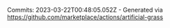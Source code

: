 Commits: 2023-03-22T00:48:05.052Z - Generated via https://github.com/marketplace/actions/artificial-grass
<br>

